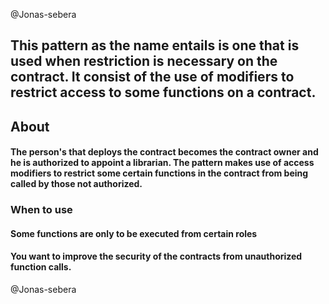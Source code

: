 @Jonas-sebera

## This pattern as the name entails is one that is used when restriction is necessary on the contract. It consist of the use of modifiers to restrict access to some functions on a contract.

## About
#### The person's that deploys the contract becomes the contract owner and he is authorized to appoint a librarian. The pattern makes use of access modifiers to restrict some certain functions in the contract from being called by those not authorized.

### When to use

#### Some functions are only to be executed from certain roles
#### You want to improve the security of the contracts from unauthorized function calls.

@Jonas-sebera